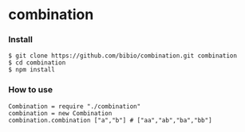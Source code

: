 combination
===========

### Install

```
$ git clone https://github.com/bibio/combination.git combination
$ cd combination
$ npm install
```

### How to use

```
Combination = require "./combination"
combination = new Combination
combination.combination ["a","b"] # ["aa","ab","ba","bb"]
```
